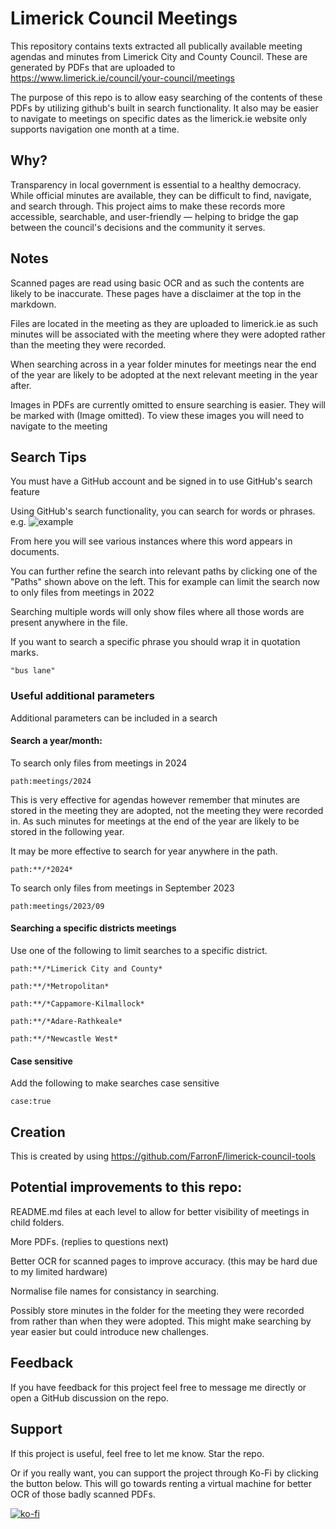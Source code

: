 # Limerick Council Meetings

This repository contains texts extracted all publically available meeting agendas and minutes from Limerick City and County Council. These are generated by PDFs that are uploaded to https://www.limerick.ie/council/your-council/meetings

The purpose of this repo is to allow easy searching of the contents of these PDFs by utilizing github's built in search functionality. It also may be easier to navigate to meetings on specific dates as the limerick.ie website only supports navigation one month at a time.

## Why?
Transparency in local government is essential to a healthy democracy. While official minutes are available, they can be difficult to find, navigate, and search through. This project aims to make these records more accessible, searchable, and user-friendly — helping to bridge the gap between the council's decisions and the community it serves.

## Notes
Scanned pages are read using basic OCR and as such the contents are likely to be inaccurate. These pages have a disclaimer at the top in the markdown.

Files are located in the meeting as they are uploaded to limerick.ie as such minutes will be associated with the meeting where they were adopted rather than the meeting they were recorded. 

When searching across in a year folder minutes for meetings near the end of the year are likely to be adopted at the next relevant meeting in the year after.

Images in PDFs are currently omitted to ensure searching is easier. They will be marked with (Image omitted). To view these images you will need to navigate to the meeting 

## Search Tips
You must have a GitHub account and be signed in to use GitHub's search feature

Using GitHub's search functionality, you can search for words or phrases. e.g.
![example](https://i.imgur.com/7GIuqQF.png)

From here you will see various instances where this word appears in documents.

You can further refine the search into relevant paths by clicking one of the "Paths" shown above on the left. This for example can limit the search now to only files from meetings in 2022 

Searching multiple words will only show files where all those words are present anywhere in the file.

If you want to search a specific phrase you should wrap it in quotation marks.

`"bus lane"`

### Useful additional parameters
Additional parameters can be included in a search
#### Search a year/month:
To search only files from meetings in 2024

`path:meetings/2024`

This is very effective for agendas however remember that minutes are stored in the meeting they are adopted, not the meeting they were recorded in. As such minutes for meetings at the end of the year are likely to be stored in the following year.

It may be more effective to search for year anywhere in the path.

`path:**/*2024*`

To search only files from meetings in September 2023

`path:meetings/2023/09`

#### Searching a specific districts meetings
Use one of the following to limit searches to a specific district.

`path:**/*Limerick City and County*`

`path:**/*Metropolitan*`

`path:**/*Cappamore-Kilmallock*`

`path:**/*Adare-Rathkeale*`

`path:**/*Newcastle West*`

#### Case sensitive
Add the following to make searches case sensitive

`case:true`

## Creation
This is created by using https://github.com/FarronF/limerick-council-tools

## Potential improvements to this repo:

README.md files at each level to allow for better visibility of meetings in child folders.

More PDFs. (replies to questions next)

Better OCR for scanned pages to improve accuracy. (this may be hard due to my limited hardware)

Normalise file names for consistancy in searching.

Possibly store minutes in the folder for the meeting they were recorded from rather than when they were adopted. This might make searching by year easier but could introduce new challenges.

## Feedback
If you have feedback for this project feel free to message me directly or open a GitHub discussion on the repo.

## Support
If this project is useful, feel free to let me know. Star the repo. 

Or if you really want, you can support the project through Ko-Fi by clicking the button below. This will go towards renting a virtual machine for better OCR of those badly scanned PDFs.

[![ko-fi](https://ko-fi.com/img/githubbutton_sm.svg)](https://ko-fi.com/farronf)
